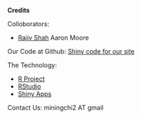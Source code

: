 <b>Credits</b>

Colloborators:
+ <a href="http:www.rajivshah.com" target=" blank">Rajiv Shah</a>
Aaron Moore

Our Code at Github:
<a href="https://github.com/miningchi/redlight" target=" blank">Shiny code for our site</a>

The Technology:
+ <a href="http://www.r-project.org" target=" blank">R Project</a>
+ <a href="https://www.rstudio.com" target=" blank">RStudio</a>
+ <a href="http://shinyapps.io" target=" blank">Shiny Apps</a>

Contact Us:
miningchi2 AT gmail
